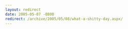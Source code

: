 ```yaml
---
layout: redirect
date: 2005-05-07 -0800
redirect: /archive/2005/05/08/what-a-shitty-day.aspx/
---
```

